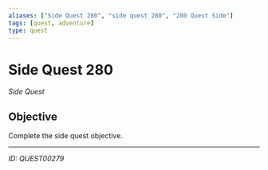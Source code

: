 ```yaml
---
aliases: ["Side Quest 280", "side quest 280", "280 Quest Side"]
tags: [quest, adventure]
type: quest
---
```


# Side Quest 280

*Side Quest*

## Objective
Complete the side quest objective.

---
*ID: QUEST00279*
